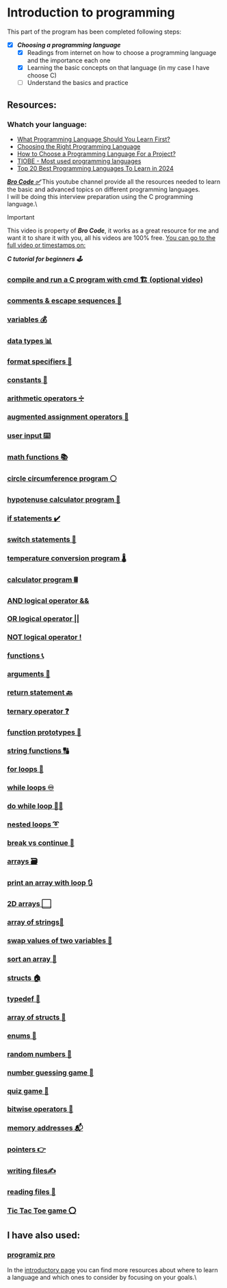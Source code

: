# Introduction to programming
This part of the program has been completed following steps:
- [X] ***Choosing a programming language***
    - [x] Readings from internet on how to choose a programming language and the importance each one
    - [x] Learning the basic concepts on that language (in my case I have choose C)
    - [ ] Understand the basics and practice

## Resources: 

### Whatch your language:
- [What Programming Language Should You Learn First?](https://www.codecademy.com/resources/blog/what-programming-language-should-i-learn/)
- [Choosing the Right Programming Language](https://devops.com/choosing-the-right-programming-language/#:~:text=When%20selecting%20a%20programming%20language,and%20the%20language's%20current%20popularity.)
- [How to Choose a Programming Language For a Project?](https://www.geeksforgeeks.org/how-to-choose-a-programming-language-for-a-project/)
- [TIOBE - Most used programming languages](https://www.tiobe.com/tiobe-index/)
- [Top 20 Best Programming Languages To Learn in 2024](https://www.simplilearn.com/best-programming-languages-start-learning-today-article)


***[Bro Code ✅](https://www.youtube.com/@BroCodez)*** 
This youtube channel provide all the resources needed to learn the basic and advanced topics on different programming languages.\
I will be doing this interview preparation using the C programming language.\

> [!IMPORTANT]
> This video is property of ***Bro Code***, it works as a great resource for me and want it to share it with you, all his videos are 100% free. 
[You can go to the full video or timestamps on: ](https://www.youtube.com/watch?v=87SH2Cn0s9A&ab_channel=BroCode)

***C tutorial for beginners 🕹️***
### [compile and run a C program with cmd 🏗️ (optional video)](https://www.youtube.com/watch?v=87SH2Cn0s9A&t=756s)
### [comments & escape sequences 💬](https://www.youtube.com/watch?v=87SH2Cn0s9A&t=875s)
### [variables 💰](https://www.youtube.com/watch?v=87SH2Cn0s9A&t=1179s)
### [data types 📊](https://www.youtube.com/watch?v=87SH2Cn0s9A&t=1629s)
### [format specifiers 🔧](https://www.youtube.com/watch?v=87SH2Cn0s9A&t=2296s)
### [constants 🚫](https://www.youtube.com/watch?v=87SH2Cn0s9A&t=2491s)
### [arithmetic operators ➗](https://www.youtube.com/watch?v=87SH2Cn0s9A&t=2563s)
### [augmented assignment operators 🧮](https://www.youtube.com/watch?v=87SH2Cn0s9A&t=2775s)
### [user input ⌨️](https://www.youtube.com/watch?v=87SH2Cn0s9A&t=2898s)
### [math functions 📚](https://www.youtube.com/watch?v=87SH2Cn0s9A&t=3316s)
### [circle circumference program ⚪](https://www.youtube.com/watch?v=87SH2Cn0s9A&t=3477s)
### [hypotenuse calculator program 📐](https://www.youtube.com/watch?v=87SH2Cn0s9A&t=3646s)
### [if statements ✔️](https://www.youtube.com/watch?v=87SH2Cn0s9A&t=3760s)
### [switch statements 🔽](https://www.youtube.com/watch?v=87SH2Cn0s9A&t=4006s)
### [temperature conversion program 🌡️](https://www.youtube.com/watch?v=87SH2Cn0s9A&t=4225s)
### [calculator program 🖩](https://www.youtube.com/watch?v=87SH2Cn0s9A&t=4635s)
### [AND logical operator &&](https://www.youtube.com/watch?v=87SH2Cn0s9A&t=4906s)
### [OR logical operator ||](https://www.youtube.com/watch?v=87SH2Cn0s9A&t=5122s)
### [NOT logical operator !](https://www.youtube.com/watch?v=87SH2Cn0s9A&t=5242s)
### [functions 📞](https://www.youtube.com/watch?v=87SH2Cn0s9A&t=5356s)
### [arguments 📧](https://www.youtube.com/watch?v=87SH2Cn0s9A&t=5513s)
### [return statement 🔙](https://www.youtube.com/watch?v=87SH2Cn0s9A&t=5746s)
### [ternary operator ❓](https://www.youtube.com/watch?v=87SH2Cn0s9A&t=5907s)
### [function prototypes 🤖](https://www.youtube.com/watch?v=87SH2Cn0s9A&t=6080s)
### [string functions 🔠](https://www.youtube.com/watch?v=87SH2Cn0s9A&t=6357s)
### [for loops 🔁](https://www.youtube.com/watch?v=87SH2Cn0s9A&t=6660s)
### [while loops ♾️](https://www.youtube.com/watch?v=87SH2Cn0s9A&t=6862s)
### [do while loop 🤸‍♂️](https://www.youtube.com/watch?v=87SH2Cn0s9A&t=7092s)
### [nested loops ➰](https://www.youtube.com/watch?v=87SH2Cn0s9A&t=7295s)
### [break vs continue 🥊](https://www.youtube.com/watch?v=87SH2Cn0s9A&t=7613s)
### [arrays 🗃️](https://www.youtube.com/watch?v=87SH2Cn0s9A&t=7754s)
### [print an array with loop 🔃](https://www.youtube.com/watch?v=87SH2Cn0s9A&t=8026s)
### [2D arrays ⬜](https://www.youtube.com/watch?v=87SH2Cn0s9A&t=8306s)
### [array of strings🧵](https://www.youtube.com/watch?v=87SH2Cn0s9A&t=8758s)
### [swap values of two variables 🥤](https://www.youtube.com/watch?v=87SH2Cn0s9A&t=8932s)
### [sort an array 💱](https://www.youtube.com/watch?v=87SH2Cn0s9A&t=9165s)
### [structs 🏠](https://www.youtube.com/watch?v=87SH2Cn0s9A&t=9527s)
### [typedef 📛](https://www.youtube.com/watch?v=87SH2Cn0s9A&t=9778s)
### [array of structs 🏫](https://www.youtube.com/watch?v=87SH2Cn0s9A&t=9991s)
### [enums 📅](https://www.youtube.com/watch?v=87SH2Cn0s9A&t=10242s)
### [random numbers 🎲](https://www.youtube.com/watch?v=87SH2Cn0s9A&t=10508s)
### [number guessing game 🔢](https://www.youtube.com/watch?v=87SH2Cn0s9A&t=10703s)
### [quiz game 💯](https://www.youtube.com/watch?v=87SH2Cn0s9A&t=11085s)
### [bitwise operators 🔣](https://www.youtube.com/watch?v=87SH2Cn0s9A&t=11649s)
### [memory addresses 📬](https://www.youtube.com/watch?v=87SH2Cn0s9A&t=12055s)
### [pointers 👉](https://www.youtube.com/watch?v=87SH2Cn0s9A&t=12476s)
### [writing files✍️](https://www.youtube.com/watch?v=87SH2Cn0s9A&t=12959s)
### [reading files 🔎](https://www.youtube.com/watch?v=87SH2Cn0s9A&t=13218s)
### [Tic Tac Toe game ⭕](https://www.youtube.com/watch?v=87SH2Cn0s9A&t=13491s)


## I have also used:
### [programiz pro](https://app.programiz.pro/)
In the [introductory page](https://github.com/JSaldivia/coding-interview-road-map/blob/main/README.md#welcome) you can find more resources about where to learn a language and which ones to consider by focusing on your goals.\
